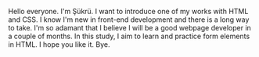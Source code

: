 Hello everyone. I'm Şükrü. I want to introduce one of my works with HTML and CSS. I know I'm new in front-end development and there is a long way to take. I'm so adamant that I believe I will be a good webpage developer in a couple of months. 
In this study, I aim to learn and practice form elements in HTML. I hope you like it. Bye. 
